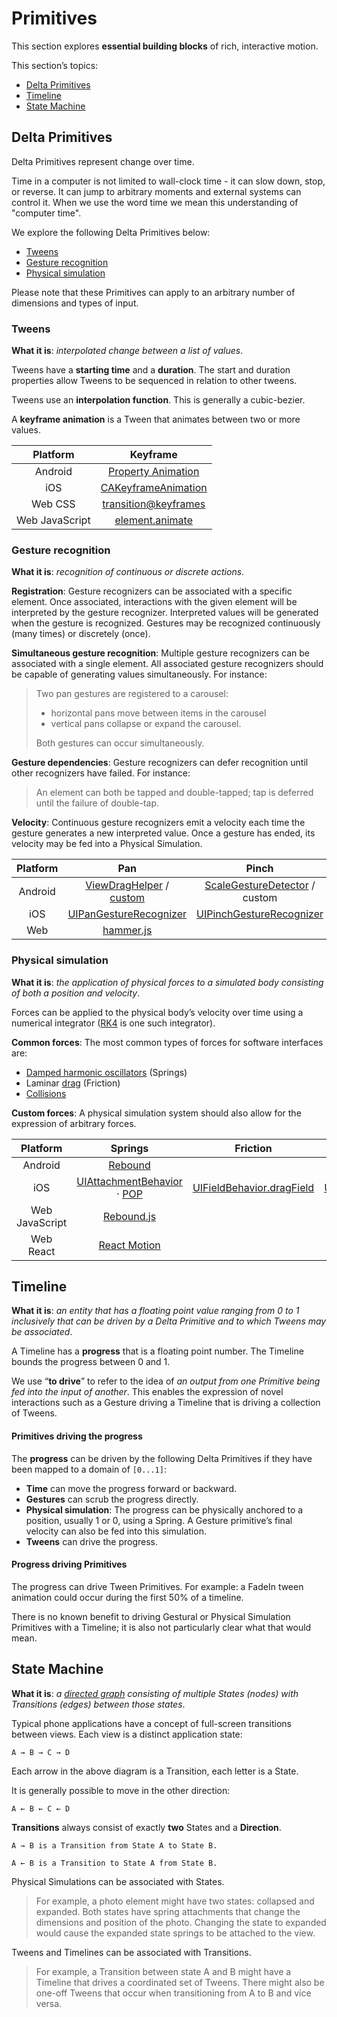 # Primitives

This section explores **essential building blocks** of rich, interactive motion.

This section’s topics:
  
- [Delta Primitives](#delta-primitives)
- [Timeline](#timeline)
- [State Machine](#state-machine)

## Delta Primitives

Delta Primitives represent change over time.

Time in a computer is not limited to wall-clock time - it can slow down, stop, or reverse. It can jump to arbitrary moments and external systems can control it. When we use the word time we mean this understanding of "computer time".

We explore the following Delta Primitives below:

- [Tweens](#tweens)
- [Gesture recognition](#gesture-recognition)
- [Physical simulation](#physical-simulation)

Please note that these Primitives can apply to an arbitrary number of dimensions and types of input.

### Tweens

**What it is**: *interpolated change between a list of values*.

Tweens have a **starting time** and a **duration**. The start and duration properties allow Tweens to be sequenced in relation to other tweens.

Tweens use an **interpolation function**. This is generally a cubic-bezier.

A **keyframe animation** is a Tween that animates between two or more values.

| Platform | Keyframe |
|:--------:|:--------:|
| Android | [Property Animation](http://developer.android.com/guide/topics/graphics/prop-animation.html) |
| iOS | [CAKeyframeAnimation](https://developer.apple.com/library/mac/documentation/GraphicsImaging/Reference/CAKeyframeAnimation_class/) |
| Web CSS | [transition](https://developer.mozilla.org/en-US/docs/Web/CSS/transition)[@keyframes](https://developer.mozilla.org/en-US/docs/Web/CSS/@keyframes) |
| Web JavaScript | [element.animate](https://github.com/web-animations/web-animations-js/) |

### Gesture recognition

**What it is**: *recognition of continuous or discrete actions*.

**Registration**: Gesture recognizers can be associated with a specific element. Once associated, interactions with the given element will be interpreted by the gesture recognizer. Interpreted values will be generated when the gesture is recognized. Gestures may be recognized continuously (many times) or discretely (once).

**Simultaneous gesture recognition**: Multiple gesture recognizers can be associated with a single element. All associated gesture recognizers should be capable of generating values simultaneously. For instance:

> Two pan gestures are registered to a carousel:
> 
> - horizontal pans move between items in the carousel
> - vertical pans collapse or expand the carousel.
> 
> Both gestures can occur simultaneously.

**Gesture dependencies**: Gesture recognizers can defer recognition until other
recognizers have failed. For instance:

> An element can both be tapped and double-tapped; tap is deferred until the failure of double-tap.

**Velocity**: Continuous gesture recognizers emit a velocity each time the gesture generates a new interpreted value. Once a gesture has ended, its velocity may be fed into a Physical Simulation.

| Platform | Pan | Pinch | Rotate | Tap |
|:--------:|:---:|:-----:|:------:|:---:|
| Android | [ViewDragHelper](https://developer.android.com/reference/android/support/v4/widget/ViewDragHelper.html) / [custom](http://developer.android.com/training/gestures/scale.html#drag) | [ScaleGestureDetector](http://developer.android.com/training/gestures/scale.html#scale) / custom | custom | [OnClickListener](http://developer.android.com/reference/android/view/View.OnClickListener.html) / [GestureDetector](http://developer.android.com/training/gestures/detector.html#detect) |
| iOS | [UIPanGestureRecognizer](https://developer.apple.com/library/ios/documentation/UIKit/Reference/UIPanGestureRecognizer_Class/) | [UIPinchGestureRecognizer](https://developer.apple.com/library/ios/documentation/UIKit/Reference/UIPinchGestureRecognizer_Class/) | [UIRotateGestureRecognizer](https://developer.apple.com/library/ios/documentation/UIKit/Reference/UIRotateGestureRecognizer_Class/) | [UITapGestureRecognizer](https://developer.apple.com/library/ios/documentation/UIKit/Reference/UITapGestureRecognizer_Class/) |
| Web | [hammer.js](http://hammerjs.github.io/) | | | |

### Physical simulation

**What it is**: *the application of physical forces to a simulated body consisting of both a position and velocity*.

Forces can be applied to the physical body’s velocity over time using a numerical integrator ([RK4](https://en.wikipedia.org/wiki/Runge%E2%80%93Kutta_methods) is one such integrator).

**Common forces**: The most common types of forces for software interfaces are:

- [Damped harmonic oscillators](https://en.wikipedia.org/wiki/Harmonic_oscillator#Damped_harmonic_oscillator) (Springs)
- Laminar [drag](https://en.wikipedia.org/wiki/Drag_(physics)) (Friction)
- [Collisions](https://en.wikipedia.org/wiki/Collision_detection)

**Custom forces**: A physical simulation system should also allow for the expression of arbitrary forces.

| Platform | Springs | Friction | Collisions | Custom |
|:--------:|:-------:|:--------:|:----------:|:------:|
| Android | [Rebound](https://github.com/facebook/rebound) | | | |
| iOS | [UIAttachmentBehavior](https://developer.apple.com/library/ios/documentation/UIKit/Reference/UIAttachmentBehavior_Class/) · [POP](https://github.com/facebook/pop) | [UIFieldBehavior.dragField](https://developer.apple.com/library/ios/documentation/UIKit/Reference/UIFieldBehavior_class/) | [UICollisionBehavior](https://developer.apple.com/library/ios/documentation/UIKit/Reference/UICollisionBehavior_Class/) | [UIAttachmentBehavior](https://developer.apple.com/library/ios/documentation/UIKit/Reference/UIDynamicBehavior_Class/) · [POP](https://github.com/facebook/pop) |
| Web JavaScript | [Rebound.js](https://github.com/facebook/rebound-js/) | | | |
| Web React | [React Motion](https://github.com/chenglou/react-motion/) | | | |

## Timeline

**What it is**: *an entity that has a floating point value ranging from 0 to 1 inclusively that can be driven by a Delta Primitive and to which Tweens may be associated*.

A Timeline has a **progress** that is a floating point number. The Timeline bounds the progress between 0 and 1.

We use “**to drive**” to refer to the idea of *an output from one Primitive being fed into the input of another*. This enables the expression of novel interactions such as a Gesture driving a Timeline that is driving a collection of Tweens.

#### Primitives driving the progress

The **progress** can be driven by the following Delta Primitives if they have been mapped to a domain of `[0...1]`:

- **Time** can move the progress forward or backward.
- **Gestures** can scrub the progress directly.
- **Physical simulation**: The progress can be physically anchored to a position, usually 1 or 0,
  using a Spring. A Gesture primitive’s final velocity can also be fed into this simulation.
- **Tweens** can drive the progress.

#### Progress driving Primitives

The progress can drive Tween Primitives. For example: a FadeIn tween animation could occur during the first 50% of a timeline.

There is no known benefit to driving Gestural or Physical Simulation Primitives with a Timeline; it is also not particularly clear what that would mean.

## State Machine

**What it is**: *a [directed graph](https://en.wikipedia.org/wiki/Directed_graph) consisting of multiple States (nodes) with Transitions (edges) between those states*.

Typical phone applications have a concept of full-screen transitions between views. Each view is a distinct application state:

```A → B → C → D```

Each arrow in the above diagram is a Transition, each letter is a State.

It is generally possible to move in the other direction:

```A ← B ← C ← D```

**Transitions** always consist of exactly **two** States and a **Direction**.

```
A → B is a Transition from State A to State B.

A ← B is a Transition to State A from State B.
```
Physical Simulations can be associated with States.

> For example, a photo element might have two states: collapsed and expanded. Both states have spring attachments that change the dimensions and position of the photo. Changing the state to expanded would cause the expanded state springs to be attached to the view.

Tweens and Timelines can be associated with Transitions.

> For example, a Transition between state A and B might have a Timeline that drives a coordinated set of Tweens. There might also be one-off Tweens that occur when transitioning from A to B and vice versa.